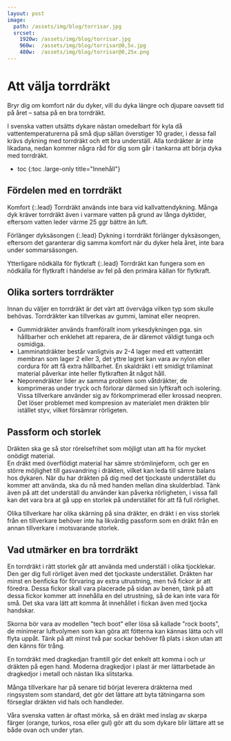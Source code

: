 ```yaml
---
layout: post
image:
  path: /assets/img/blog/torrisar.jpg
  srcset:
    1920w: /assets/img/blog/torrisar.jpg
    960w:  /assets/img/blog/torrisar@0,5x.jpg
    480w:  /assets/img/blog/torrisar@0,25x.png
---
```


# Att välja torrdräkt

Bryr dig om komfort när du dyker, vill du dyka
längre och djupare oavsett tid på året – satsa på en bra torrdräkt.

I svenska vatten utsätts dykare nästan omedelbart för kyla då vattentemperaturerna på små djup sällan överstiger 10 grader, i dessa fall krävs dykning med torrdräkt och ett bra underställ. Alla tordräkter är inte likadana, nedan kommer några råd för dig som går i tankarna att börja dyka med torrdräkt.

* toc
{:toc .large-only title="Innehåll"}

## Fördelen med en torrdräkt

Komfort
{:.lead}
Torrdräkt används inte bara vid kallvattendykning. Många dyk kräver torrdräkt även i varmare vatten på grund av långa dyktider, eftersom vatten leder värme 25 ggr bättre än luft.

Förlänger dyksäsongen
{:.lead}
Dykning i torrdräkt förlänger dyksäsongen, eftersom det garanterar dig samma komfort när du dyker hela året, inte bara under sommarsäsongen.

Ytterligare nödkälla för flytkraft
{:.lead}
Torrdräkt kan fungera som en nödkälla för flytkraft i händelse av fel på den primära källan för flytkraft.

## Olika sorters torrdräkter

Innan du väljer en torrdräkt är det värt att överväga vilken typ som skulle behövas. Torrdräkter kan tillverkas av gummi, laminat eller neopren.

* Gummidräkter används framförallt inom yrkesdykningen pga. sin hållbarher och enklehet att reparera, de är däremot väldigt tunga och osmidiga.
* Lamminatdräkter består vanligtvis av 2-4 lager med ett vattentätt membran som lager 2 eller 3, det yttre lagret kan vara av nylon eller cordura för att få extra hållbarhet. En skaldräkt i ett smidigt trilaminat material påverkar inte heller flytkraften åt något håll.
* Neporendräkter lider av samma problem som våtdräkter, de komprimeras under tryck och förlorar därmed sin lyftkraft och isolering. Vissa tillverkare använder sig av förkomprimerad eller krossad neopren. Det löser problemet med kompresion av materialet men dräkten blir istället styv, vilket försämrar rörligeten.

## Passform och storlek

Dräkten ska ge så stor rörelsefrihet som möjligt utan att ha för mycket onödigt material.  
En dräkt med överflödigt material har sämre strömlinjeform, och ger en större möjlighet till gasvandring i dräkten, vilket kan leda till sämre balans hos dykaren. När du har dräkten på dig med det tjockaste understället du kommer att använda, ska du nå med handen mellan dina skulderblad. Tänk även på att det underställ du använder kan påverka rörligheten, i vissa fall kan det vara bra at gå upp en storlek på understället för att få full rörlighet.

Olika tillverkare har olika skärning på sina dräkter, en dräkt i en viss storlek från en tillverkare behöver inte ha likvärdig passform som en dräkt från en annan tillverkare i motsvarande storlek.

## Vad utmärker en bra torrdräkt

En torrdräkt i rätt storlek går att använda med underställ i olika tjocklekar. Den ger dig full rörliget även med det tjockaste understället. Dräkten har minst en benficka för förvaring av extra utrustning, men två fickor är att föredra.  Dessa fickor skall vara placerade på sidan av benen, tänk på att dessa fickor kommer att innehålla en del utrustning, så de kan inte vara för små. Det ska vara lätt att komma åt innehållet i fickan även med tjocka handskar.

Skorna bör vara av modellen "tech boot" eller lösa så kallade "rock boots", de minimerar luftvolymen som kan göra att fötterna kan kännas lätta och vill flyta uppåt. Tänk på att minst två par sockar behöver få plats i skon utan att den känns för trång.

En torrdräkt med dragkedjan framtill gör det enkelt att komma i och ur dräkten på egen hand. Moderna dragkedjor i plast är mer lättarbetade än dragkedjor i metall och nästan lika slitstarka.

Många tillverkare har på senare tid börjat leverera dräkterna med ringsystem som standard, det gör det lättare att byta tätningarna som förseglar dräkten vid hals och handleder.

Våra svenska vatten är oftast mörka, så en dräkt med inslag av skarpa färger (orange, turkos, rosa eller gul) gör att du som dykare blir lättare att se både ovan och under ytan.
